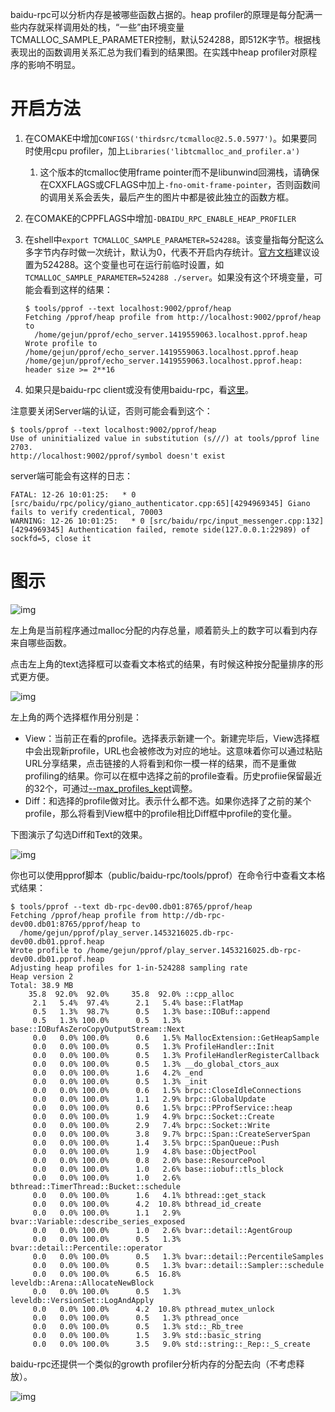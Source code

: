 baidu-rpc可以分析内存是被哪些函数占据的。heap profiler的原理是每分配满一些内存就采样调用处的栈，“一些”由环境变量TCMALLOC_SAMPLE_PARAMETER控制，默认524288，即512K字节。根据栈表现出的函数调用关系汇总为我们看到的结果图。在实践中heap profiler对原程序的影响不明显。

# 开启方法

1. 在COMAKE中增加`CONFIGS('thirdsrc/tcmalloc@2.5.0.5977')`。如果要同时使用cpu profiler，加上`Libraries('libtcmalloc_and_profiler.a')`

   1. 这个版本的tcmalloc使用frame pointer而不是libunwind回溯栈，请确保在CXXFLAGS或CFLAGS中加上`-fno-omit-frame-pointer`，否则函数间的调用关系会丢失，最后产生的图片中都是彼此独立的函数方框。

2. 在COMAKE的CPPFLAGS中增加`-DBAIDU_RPC_ENABLE_HEAP_PROFILER`

3. 在shell中`export TCMALLOC_SAMPLE_PARAMETER=524288`。该变量指每分配这么多字节内存时做一次统计，默认为0，代表不开启内存统计。[官方文档](http://gperftools.googlecode.com/svn/trunk/doc/tcmalloc.html)建议设置为524288。这个变量也可在运行前临时设置，如`TCMALLOC_SAMPLE_PARAMETER=524288 ./server`。如果没有这个环境变量，可能会看到这样的结果：

   ```
   $ tools/pprof --text localhost:9002/pprof/heap           
   Fetching /pprof/heap profile from http://localhost:9002/pprof/heap to
     /home/gejun/pprof/echo_server.1419559063.localhost.pprof.heap
   Wrote profile to /home/gejun/pprof/echo_server.1419559063.localhost.pprof.heap
   /home/gejun/pprof/echo_server.1419559063.localhost.pprof.heap: header size >= 2**16
   ```

4. 如果只是baidu-rpc client或没有使用baidu-rpc，看[这里](dummy_server.md)。 

注意要关闭Server端的认证，否则可能会看到这个：

```
$ tools/pprof --text localhost:9002/pprof/heap
Use of uninitialized value in substitution (s///) at tools/pprof line 2703.
http://localhost:9002/pprof/symbol doesn't exist
```

server端可能会有这样的日志：

```
FATAL: 12-26 10:01:25:   * 0 [src/baidu/rpc/policy/giano_authenticator.cpp:65][4294969345] Giano fails to verify credentical, 70003
WARNING: 12-26 10:01:25:   * 0 [src/baidu/rpc/input_messenger.cpp:132][4294969345] Authentication failed, remote side(127.0.0.1:22989) of sockfd=5, close it
```

# 图示

![img](http://wiki.baidu.com/download/attachments/165876312/image2016-1-19%2023%3A8%3A50.png?version=1&modificationDate=1453216152000&api=v2)

左上角是当前程序通过malloc分配的内存总量，顺着箭头上的数字可以看到内存来自哪些函数。

点击左上角的text选择框可以查看文本格式的结果，有时候这种按分配量排序的形式更方便。

![img](http://wiki.baidu.com/download/attachments/165876312/image2016-1-19%2023%3A12%3A44.png?version=1&modificationDate=1453216386000&api=v2)

左上角的两个选择框作用分别是：

- View：当前正在看的profile。选择<new profile>表示新建一个。新建完毕后，View选择框中会出现新profile，URL也会被修改为对应的地址。这意味着你可以通过粘贴URL分享结果，点击链接的人将看到和你一模一样的结果，而不是重做profiling的结果。你可以在框中选择之前的profile查看。历史profiie保留最近的32个，可通过[--max_profiles_kept](http://brpc.baidu.com:8765/flags/max_profiles_kept)调整。
- Diff：和选择的profile做对比。<none>表示什么都不选。如果你选择了之前的某个profile，那么将看到View框中的profile相比Diff框中profile的变化量。

下图演示了勾选Diff和Text的效果。

![img](http://wiki.baidu.com/download/attachments/37774685/prof.gif?version=1&modificationDate=1494403248000&api=v2)

你也可以使用pprof脚本（public/baidu-rpc/tools/pprof）在命令行中查看文本格式结果：

```
$ tools/pprof --text db-rpc-dev00.db01:8765/pprof/heap    
Fetching /pprof/heap profile from http://db-rpc-dev00.db01:8765/pprof/heap to
  /home/gejun/pprof/play_server.1453216025.db-rpc-dev00.db01.pprof.heap
Wrote profile to /home/gejun/pprof/play_server.1453216025.db-rpc-dev00.db01.pprof.heap
Adjusting heap profiles for 1-in-524288 sampling rate
Heap version 2
Total: 38.9 MB
    35.8  92.0%  92.0%     35.8  92.0% ::cpp_alloc
     2.1   5.4%  97.4%      2.1   5.4% base::FlatMap
     0.5   1.3%  98.7%      0.5   1.3% base::IOBuf::append
     0.5   1.3% 100.0%      0.5   1.3% base::IOBufAsZeroCopyOutputStream::Next
     0.0   0.0% 100.0%      0.6   1.5% MallocExtension::GetHeapSample
     0.0   0.0% 100.0%      0.5   1.3% ProfileHandler::Init
     0.0   0.0% 100.0%      0.5   1.3% ProfileHandlerRegisterCallback
     0.0   0.0% 100.0%      0.5   1.3% __do_global_ctors_aux
     0.0   0.0% 100.0%      1.6   4.2% _end
     0.0   0.0% 100.0%      0.5   1.3% _init
     0.0   0.0% 100.0%      0.6   1.5% brpc::CloseIdleConnections
     0.0   0.0% 100.0%      1.1   2.9% brpc::GlobalUpdate
     0.0   0.0% 100.0%      0.6   1.5% brpc::PProfService::heap
     0.0   0.0% 100.0%      1.9   4.9% brpc::Socket::Create
     0.0   0.0% 100.0%      2.9   7.4% brpc::Socket::Write
     0.0   0.0% 100.0%      3.8   9.7% brpc::Span::CreateServerSpan
     0.0   0.0% 100.0%      1.4   3.5% brpc::SpanQueue::Push
     0.0   0.0% 100.0%      1.9   4.8% base::ObjectPool
     0.0   0.0% 100.0%      0.8   2.0% base::ResourcePool
     0.0   0.0% 100.0%      1.0   2.6% base::iobuf::tls_block
     0.0   0.0% 100.0%      1.0   2.6% bthread::TimerThread::Bucket::schedule
     0.0   0.0% 100.0%      1.6   4.1% bthread::get_stack
     0.0   0.0% 100.0%      4.2  10.8% bthread_id_create
     0.0   0.0% 100.0%      1.1   2.9% bvar::Variable::describe_series_exposed
     0.0   0.0% 100.0%      1.0   2.6% bvar::detail::AgentGroup
     0.0   0.0% 100.0%      0.5   1.3% bvar::detail::Percentile::operator
     0.0   0.0% 100.0%      0.5   1.3% bvar::detail::PercentileSamples
     0.0   0.0% 100.0%      0.5   1.3% bvar::detail::Sampler::schedule
     0.0   0.0% 100.0%      6.5  16.8% leveldb::Arena::AllocateNewBlock
     0.0   0.0% 100.0%      0.5   1.3% leveldb::VersionSet::LogAndApply
     0.0   0.0% 100.0%      4.2  10.8% pthread_mutex_unlock
     0.0   0.0% 100.0%      0.5   1.3% pthread_once
     0.0   0.0% 100.0%      0.5   1.3% std::_Rb_tree
     0.0   0.0% 100.0%      1.5   3.9% std::basic_string
     0.0   0.0% 100.0%      3.5   9.0% std::string::_Rep::_S_create
```

baidu-rpc还提供一个类似的growth profiler分析内存的分配去向（不考虑释放）。 

![img](http://wiki.baidu.com/download/attachments/71337189/image2015-10-1%209%3A55%3A9.png?version=1&modificationDate=1443664514000&api=v2)

